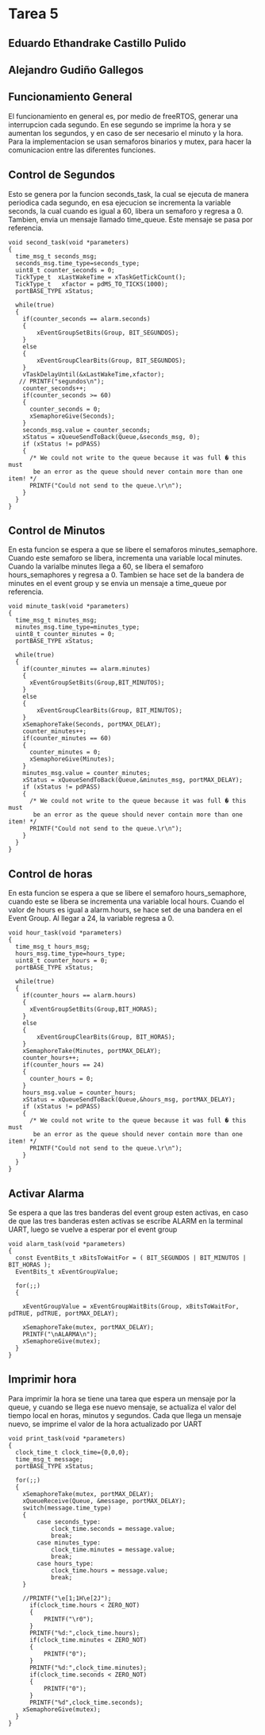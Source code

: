 # Tarea 5
## Eduardo Ethandrake Castillo Pulido
## Alejandro Gudiño Gallegos
## Funcionamiento General
El funcionamiento en general es, por medio de freeRTOS, generar una interrupcion cada segundo. En ese segundo se imprime la hora y se aumentan los segundos, y en caso de ser necesario el minuto y la hora. Para la implementacion se usan semaforos binarios y mutex, para hacer la comunicacion entre las diferentes funciones.


## Control de Segundos
Esto se genera por la funcion seconds_task, la cual se ejecuta de manera periodica cada segundo, en esa ejecucion se incrementa la variable seconds, la cual cuando es igual a 60, libera un semaforo y regresa a 0. Tambien, envia un mensaje llamado time_queue. Este mensaje se pasa por referencia.
```
void second_task(void *parameters)
{
  time_msg_t seconds_msg;
  seconds_msg.time_type=seconds_type;
  uint8_t counter_seconds = 0;
  TickType_t  xLastWakeTime = xTaskGetTickCount();
  TickType_t   xfactor = pdMS_TO_TICKS(1000);
  portBASE_TYPE xStatus;

  while(true)
  {
	if(counter_seconds == alarm.seconds)
	{
		xEventGroupSetBits(Group, BIT_SEGUNDOS);
	}
	else
	{
		xEventGroupClearBits(Group, BIT_SEGUNDOS);
	}
    vTaskDelayUntil(&xLastWakeTime,xfactor);
   // PRINTF("segundos\n");
    counter_seconds++;
    if(counter_seconds >= 60)
    {
      counter_seconds = 0;
      xSemaphoreGive(Seconds);
    }
    seconds_msg.value = counter_seconds;
    xStatus = xQueueSendToBack(Queue,&seconds_msg, 0);
    if (xStatus != pdPASS)
	{
	  /* We could not write to the queue because it was full � this must
	   be an error as the queue should never contain more than one item! */
	  PRINTF("Could not send to the queue.\r\n");
	}
  }
}
```
## Control de Minutos
En esta funcion se espera a que se libere el semaforos minutes_semaphore. Cuando este semaforo se libera, incrementa una variable local minutes. Cuando la varialbe minutes llega a 60, se libera el semaforo hours_semaphores y regresa a 0. Tambien se hace set de la bandera de minutes en el event group y se envia un mensaje a time_queue por referencia.
```
void minute_task(void *parameters)
{
  time_msg_t minutes_msg;
  minutes_msg.time_type=minutes_type;
  uint8_t counter_minutes = 0;
  portBASE_TYPE xStatus;

  while(true)
  {
	if(counter_minutes == alarm.minutes)
	{
	  xEventGroupSetBits(Group,BIT_MINUTOS);
	}
	else
	{
		xEventGroupClearBits(Group, BIT_MINUTOS);
	}
    xSemaphoreTake(Seconds, portMAX_DELAY);
    counter_minutes++;
    if(counter_minutes == 60)
    {
      counter_minutes = 0;
      xSemaphoreGive(Minutes);
    }
    minutes_msg.value = counter_minutes;
    xStatus = xQueueSendToBack(Queue,&minutes_msg, portMAX_DELAY);
    if (xStatus != pdPASS)
	{
	  /* We could not write to the queue because it was full � this must
	   be an error as the queue should never contain more than one item! */
	  PRINTF("Could not send to the queue.\r\n");
	}
  }
}
```
## Control de horas
En esta funcion se espera a que se libere el semaforo hours_semaphore, cuando este se libera se incrementa una variable local hours. Cuando el valor de hours es igual a alarm.hours, se hace set de una bandera en el Event Group. Al llegar a 24, la variable regresa a 0.
```
void hour_task(void *parameters)
{
  time_msg_t hours_msg;
  hours_msg.time_type=hours_type;
  uint8_t counter_hours = 0;
  portBASE_TYPE xStatus;

  while(true)
  {
    if(counter_hours == alarm.hours)
    {
	  xEventGroupSetBits(Group,BIT_HORAS);
    }
	else
	{
		xEventGroupClearBits(Group, BIT_HORAS);
	}
    xSemaphoreTake(Minutes, portMAX_DELAY);
    counter_hours++;
    if(counter_hours == 24)
    {
      counter_hours = 0;
    }
    hours_msg.value = counter_hours;
    xStatus = xQueueSendToBack(Queue,&hours_msg, portMAX_DELAY);
    if (xStatus != pdPASS)
	{
	  /* We could not write to the queue because it was full � this must
	   be an error as the queue should never contain more than one item! */
	  PRINTF("Could not send to the queue.\r\n");
	}
  }
}
```
## Activar Alarma
Se espera a que las tres banderas del event group esten activas, en caso de que las tres banderas esten activas se escribe ALARM en la terminal UART, luego se vuelve a esperar por el event group
```
void alarm_task(void *parameters)
{
  const EventBits_t xBitsToWaitFor = ( BIT_SEGUNDOS | BIT_MINUTOS | BIT_HORAS );
  EventBits_t xEventGroupValue;

  for(;;)
  {

    xEventGroupValue = xEventGroupWaitBits(Group, xBitsToWaitFor, pdTRUE, pdTRUE, portMAX_DELAY);

    xSemaphoreTake(mutex, portMAX_DELAY);
    PRINTF("\nALARMA\n");
    xSemaphoreGive(mutex);
  }
}
```
## Imprimir hora
Para imprimir la hora se tiene una tarea que espera un mensaje por la queue, y cuando se llega ese nuevo mensaje, se actualiza el valor del tiempo local en horas, minutos y segundos. Cada que llega un mensaje nuevo, se imprime el valor de la hora actualizado por UART
```
void print_task(void *parameters)
{
  clock_time_t clock_time={0,0,0};
  time_msg_t message;
  portBASE_TYPE xStatus;

  for(;;)
  {
    xSemaphoreTake(mutex, portMAX_DELAY);
    xQueueReceive(Queue, &message, portMAX_DELAY);
    switch(message.time_type)
    {
    	case seconds_type:
    		clock_time.seconds = message.value;
    		break;
    	case minutes_type:
    		clock_time.minutes = message.value;
    		break;
    	case hours_type:
    		clock_time.hours = message.value;
    		break;
    }

    //PRINTF("\e[1;1H\e[2J");
      if(clock_time.hours < ZERO_NOT)
      {
    	  PRINTF("\r0");
      }
      PRINTF("%d:",clock_time.hours);
      if(clock_time.minutes < ZERO_NOT)
      {
    	  PRINTF("0");
      }
      PRINTF("%d:",clock_time.minutes);
      if(clock_time.seconds < ZERO_NOT)
      {
    	  PRINTF("0");
      }
      PRINTF("%d",clock_time.seconds);
    xSemaphoreGive(mutex);
  }
}
```
